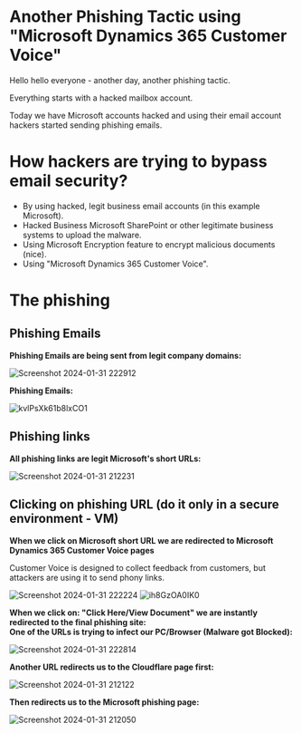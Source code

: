 # Another Phishing Tactic using "Microsoft Dynamics 365 Customer Voice"

Hello hello everyone - another day, another phishing tactic.

Everything starts with a hacked mailbox account.  

Today we have Microsoft accounts hacked and using their email account hackers started sending phishing emails.

# How hackers are trying to bypass email security?
* By using hacked, legit business email accounts (in this example Microsoft).
* Hacked Business Microsoft SharePoint or other legitimate business systems to upload the malware.
* Using Microsoft Encryption feature to encrypt malicious documents (nice).
* Using "Microsoft Dynamics 365 Customer Voice".

# The phishing
## Phishing Emails
**Phishing Emails are being sent from legit company domains:**  

![Screenshot 2024-01-31 222912](https://github.com/Wortexz/another-phishing/assets/26935578/b8265844-6f2c-4623-82c4-364acea82a7f)

**Phishing Emails:**  

![kvlPsXk61b8lxCO1](https://github.com/Wortexz/another-phishing/assets/26935578/a3090f0e-7d8f-4276-b10f-93bc1c59c60b)

## Phishing links
**All phishing links are legit Microsoft's short URLs:**  

![Screenshot 2024-01-31 212231](https://github.com/Wortexz/another-phishing/assets/26935578/cfd41326-48a7-40c9-9373-829a18631d62)

## Clicking on phishing URL (do it only in a secure environment - VM)  
**When we click on Microsoft short URL we are redirected to Microsoft Dynamics 365 Customer Voice pages**  

Customer Voice is designed to collect feedback from customers, but attackers are using it to send phony links.  

![Screenshot 2024-01-31 222224](https://github.com/Wortexz/another-phishing/assets/26935578/22b43e81-9984-462b-819e-e34037401501)
![ih8GzOA0IK0](https://github.com/Wortexz/another-phishing/assets/26935578/bb226859-77d6-443f-9a5d-2eb32cd4bd7f)

**When we click on: "Click Here/View Document" we are instantly redirected to the final phishing site:**  
**One of the URLs is trying to infect our PC/Browser (Malware got Blocked):**  

![Screenshot 2024-01-31 222814](https://github.com/Wortexz/another-phishing/assets/26935578/3eb44ce4-8ff3-4465-9c2e-1421728d914a)

**Another URL redirects us to the Cloudflare page first:**  

![Screenshot 2024-01-31 212122](https://github.com/Wortexz/another-phishing/assets/26935578/dc0751d1-eafb-4857-b856-d945621b5d16)

**Then redirects us to the Microsoft phishing page:**  

![Screenshot 2024-01-31 212050](https://github.com/Wortexz/another-phishing/assets/26935578/78ae8bd1-533d-478c-b662-df21b3fccf49)
